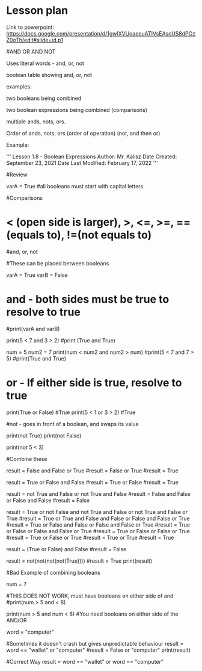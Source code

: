 # Lesson plan

Link to powerpoint: https://docs.google.com/presentation/d/1gwlXVUoaeeuATIVsEAscUS8dPOzZ0oTh/edit#slide=id.p1

#AND OR AND NOT

Uses literal words - and, or, not

boolean table showing and, or, not

examples:

two booleans being combined

two boolean expressions being combined (comparisons)

multiple ands, nots, ors.

Order of ands, nots, ors (order of operation)
(not, and then or)

Example:

'''
 Lesson 1.8 - Boolean Expressions
 Author: Mr. Kalisz
 Date Created: September 23, 2021
 Date Last Modified: February 17, 2022
'''

#Review

varA = True #all booleans must start with capital letters

#Comparisons

# < (open side is larger), >, <=, >=, ==(equals to), !=(not equals to)

#and, or, not

#These can be placed between booleans

varA = True
varB = False

# and - both sides must be true to resolve to true

#print(varA and varB)

print(5 < 7 and 3 > 2)
#print (True and True)

num = 5
num2 = 7
print(num < num2 and num2 > num)
#print(5 < 7 and 7 > 5)
#print(True and True)

# or - If either side is true, resolve to true

print(True or False) #True
print(5 < 1 or 3 > 2) #True

#not - goes in front of a boolean, and swaps its value

print(not True)
print(not False)

print(not 5 < 3)

#Combine these

result = False and False or True
#result = False or True
#result = True

result = True or False and False
#result = True or False
#result = True

result = not True and False or not True and False
#result = False and False or False and False
#result = False

result = True or not False and not True and False or not True and False or True
#result = True or True and False and False or False and False or True
#result = True or False and False or False and False or True
#result = True or False or False and False or True
#result = True or False or False or True
#result = True or False or True
#result = True or True
#result = True

result = (True or False) and False
#result = False

result = not(not(not(not(True))))
#result = True
print(result)

#Bad Example of combining booleans

num = 7

#THIS DOES NOT WORK, must have booleans on either side of and
#print(num > 5 and < 8)


print(num > 5 and num < 8) #You need booleans on either side of the AND/OR

word = "computer"

#Sometimes it doesn't crash but gives unpredictable behaviour
result = word == "wallet" or "computer"
#result = False or "computer"
print(result)

#Correct Way
result = word == "wallet" or word == "computer"